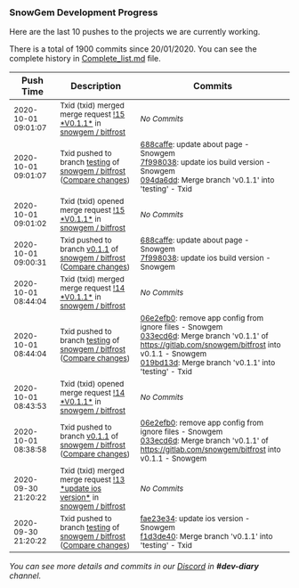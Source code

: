 
### SnowGem Development Progress

Here are the last 10 pushes to the projects we are currently working.

There is a total of 1900 commits since 20/01/2020. You can see the complete history in
 [Complete_list.md](Complete_list.md) file.

| Push Time | Description | Commits |
| --- | --- | --- |
| <sub>2020-10-01 09:01:07</sub> | <sub>Txid (txid) merged merge request [\!15 \*V0\.1\.1\*](https://gitlab.com/snowgem/bitfrost/-/merge_requests/15) in [snowgem / bitfrost](https://gitlab.com/snowgem/bitfrost)</sub> | <sub>_No Commits_</sub> |
| <sub>2020-10-01 09:01:07</sub> | <sub>Txid pushed to branch [testing](https://gitlab.com/snowgem/bitfrost/commits/testing) of [snowgem / bitfrost](https://gitlab.com/snowgem/bitfrost) ([Compare changes](https://gitlab.com/snowgem/bitfrost/compare/019bd13d094181d055b34c45e8a423fe777d33a1...094da6dd731eba974b61a12be3ce235cfaef0ef0))</sub> | <sub>[688caffe](https://gitlab.com/snowgem/bitfrost/-/commit/688caffeb9cf8a118466c27443944be5976c55fa): update about page - Snowgem<br>[7f998038](https://gitlab.com/snowgem/bitfrost/-/commit/7f998038bbb94ed44ff1e530f90e03531b12eb7c): update ios build version - Snowgem<br>[094da6dd](https://gitlab.com/snowgem/bitfrost/-/commit/094da6dd731eba974b61a12be3ce235cfaef0ef0): Merge branch 'v0.1.1' into 'testing' - Txid</sub> |
| <sub>2020-10-01 09:01:02</sub> | <sub>Txid (txid) opened merge request [\!15 \*V0\.1\.1\*](https://gitlab.com/snowgem/bitfrost/-/merge_requests/15) in [snowgem / bitfrost](https://gitlab.com/snowgem/bitfrost)</sub> | <sub>_No Commits_</sub> |
| <sub>2020-10-01 09:00:31</sub> | <sub>Txid pushed to branch [v0\.1\.1](https://gitlab.com/snowgem/bitfrost/commits/v0.1.1) of [snowgem / bitfrost](https://gitlab.com/snowgem/bitfrost) ([Compare changes](https://gitlab.com/snowgem/bitfrost/compare/033ecd6d6a0bbacd8a4e7a584729e7d018677d90...7f998038bbb94ed44ff1e530f90e03531b12eb7c))</sub> | <sub>[688caffe](https://gitlab.com/snowgem/bitfrost/-/commit/688caffeb9cf8a118466c27443944be5976c55fa): update about page - Snowgem<br>[7f998038](https://gitlab.com/snowgem/bitfrost/-/commit/7f998038bbb94ed44ff1e530f90e03531b12eb7c): update ios build version - Snowgem</sub> |
| <sub>2020-10-01 08:44:04</sub> | <sub>Txid (txid) merged merge request [\!14 \*V0\.1\.1\*](https://gitlab.com/snowgem/bitfrost/-/merge_requests/14) in [snowgem / bitfrost](https://gitlab.com/snowgem/bitfrost)</sub> | <sub>_No Commits_</sub> |
| <sub>2020-10-01 08:44:04</sub> | <sub>Txid pushed to branch [testing](https://gitlab.com/snowgem/bitfrost/commits/testing) of [snowgem / bitfrost](https://gitlab.com/snowgem/bitfrost) ([Compare changes](https://gitlab.com/snowgem/bitfrost/compare/f1d3de40fde39b67180be955752f12f81f204d37...019bd13d094181d055b34c45e8a423fe777d33a1))</sub> | <sub>[06e2efb0](https://gitlab.com/snowgem/bitfrost/-/commit/06e2efb0df9c3a1a486c7291f5bd5007879b9fbf): remove app config from ignore files - Snowgem<br>[033ecd6d](https://gitlab.com/snowgem/bitfrost/-/commit/033ecd6d6a0bbacd8a4e7a584729e7d018677d90): Merge branch 'v0.1.1' of https://gitlab.com/snowgem/bitfrost into v0.1.1 - Snowgem<br>[019bd13d](https://gitlab.com/snowgem/bitfrost/-/commit/019bd13d094181d055b34c45e8a423fe777d33a1): Merge branch 'v0.1.1' into 'testing' - Txid</sub> |
| <sub>2020-10-01 08:43:53</sub> | <sub>Txid (txid) opened merge request [\!14 \*V0\.1\.1\*](https://gitlab.com/snowgem/bitfrost/-/merge_requests/14) in [snowgem / bitfrost](https://gitlab.com/snowgem/bitfrost)</sub> | <sub>_No Commits_</sub> |
| <sub>2020-10-01 08:38:58</sub> | <sub>Txid pushed to branch [v0\.1\.1](https://gitlab.com/snowgem/bitfrost/commits/v0.1.1) of [snowgem / bitfrost](https://gitlab.com/snowgem/bitfrost) ([Compare changes](https://gitlab.com/snowgem/bitfrost/compare/fae23e34ce8dc9bb57407708047f6d3ce7564d68...033ecd6d6a0bbacd8a4e7a584729e7d018677d90))</sub> | <sub>[06e2efb0](https://gitlab.com/snowgem/bitfrost/-/commit/06e2efb0df9c3a1a486c7291f5bd5007879b9fbf): remove app config from ignore files - Snowgem<br>[033ecd6d](https://gitlab.com/snowgem/bitfrost/-/commit/033ecd6d6a0bbacd8a4e7a584729e7d018677d90): Merge branch 'v0.1.1' of https://gitlab.com/snowgem/bitfrost into v0.1.1 - Snowgem</sub> |
| <sub>2020-09-30 21:20:22</sub> | <sub>Txid (txid) merged merge request [\!13 \*update ios version\*](https://gitlab.com/snowgem/bitfrost/-/merge_requests/13) in [snowgem / bitfrost](https://gitlab.com/snowgem/bitfrost)</sub> | <sub>_No Commits_</sub> |
| <sub>2020-09-30 21:20:22</sub> | <sub>Txid pushed to branch [testing](https://gitlab.com/snowgem/bitfrost/commits/testing) of [snowgem / bitfrost](https://gitlab.com/snowgem/bitfrost) ([Compare changes](https://gitlab.com/snowgem/bitfrost/compare/a095af52439650dd59db99ec40d7583c9d2696ed...f1d3de40fde39b67180be955752f12f81f204d37))</sub> | <sub>[fae23e34](https://gitlab.com/snowgem/bitfrost/-/commit/fae23e34ce8dc9bb57407708047f6d3ce7564d68): update ios version - Snowgem<br>[f1d3de40](https://gitlab.com/snowgem/bitfrost/-/commit/f1d3de40fde39b67180be955752f12f81f204d37): Merge branch 'v0.1.1' into 'testing' - Txid</sub> |

_You can see more details and commits in our [Discord](https://discord.gg/zumGnbg) in **#dev-diary** channel._
